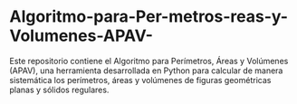 # Algoritmo-para-Per-metros-reas-y-Volumenes-APAV-
Este repositorio contiene el Algoritmo para Perímetros, Áreas y Volúmenes (APAV), una herramienta desarrollada en Python para calcular de manera sistemática los perímetros, áreas y volúmenes de figuras geométricas planas y sólidos regulares. 
